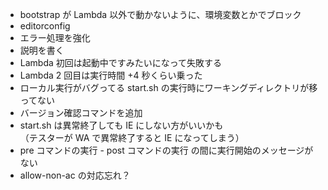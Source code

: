 - bootstrap が Lambda 以外で動かないように、環境変数とかでブロック
- editorconfig
- エラー処理を強化
- 説明を書く
- Lambda 初回は起動中ですみたいになって失敗する
- Lambda 2 回目は実行時間 +4 秒くらい乗った
- ローカル実行がバグってる start.sh の実行時にワーキングディレクトリが移ってない
- バージョン確認コマンドを追加
- start.sh は異常終了しても IE にしない方がいいかも\
  （テスターが WA で異常終了すると IE になってしまう）
- pre コマンドの実行 - post コマンドの実行 の間に実行開始のメッセージがない
- allow-non-ac の対応忘れ？
